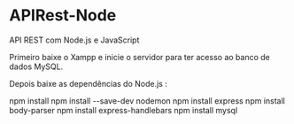 # APIRest-Node
API REST com Node.js e JavaScript

Primeiro baixe o Xampp e inicie o servidor para ter acesso ao banco de dados MySQL.

Depois baixe as dependências do Node.js :

npm install
npm install --save-dev nodemon
npm install express
npm install body-parser
npm install express-handlebars
npm install mysql
